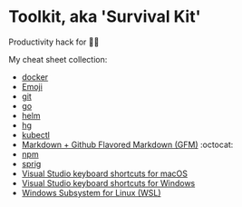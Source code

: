 # Toolkit, aka 'Survival Kit'

Productivity hack for 👨‍💻

My cheat sheet collection:

- [docker](./docker-cheatsheet.md)
- [Emoji](http://www.emoji-cheat-sheet.com/)
- [git](./git-cheatsheet.md)
- [go](./go-cheatsheet.md)
- [helm](./helm-cheatsheet.md)
- [hg](./hg-cheatsheet.md)
- [kubectl](./kubectl-cheatsheet.md)
- [Markdown + Github Flavored Markdown (GFM)](https://github.github.com/gfm/) :octocat:
- [npm](./npm-cheatsheet.md)
- [sprig](./sprig-cheatsheet.md)
- [Visual Studio keyboard shortcuts for macOS](https://code.visualstudio.com/shortcuts/keyboard-shortcuts-macos.pdf)
- [Visual Studio keyboard shortcuts for Windows](https://code.visualstudio.com/shortcuts/keyboard-shortcuts-windows.pdf)
- [Windows Subsystem for Linux (WSL)](./wsl-cheatsheet.md)
